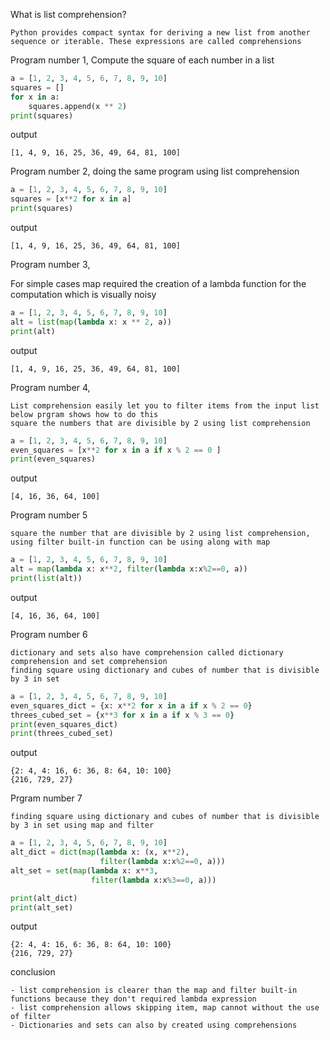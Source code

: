 What is list comprehension?
```text
Python provides compact syntax for deriving a new list from another
sequence or iterable. These expressions are called comprehensions
```

Program number 1, Compute the square of each number in a list
```python
a = [1, 2, 3, 4, 5, 6, 7, 8, 9, 10]
squares = []
for x in a:
    squares.append(x ** 2)
print(squares) 
```

output
```text
[1, 4, 9, 16, 25, 36, 49, 64, 81, 100]
```

Program number 2, 
doing the same program using list comprehension
```python
a = [1, 2, 3, 4, 5, 6, 7, 8, 9, 10]
squares = [x**2 for x in a]
print(squares)
```

output
```text
[1, 4, 9, 16, 25, 36, 49, 64, 81, 100]
```

Program number 3, 

For simple cases map required the creation of a lambda function for the computation which is visually noisy
```python
a = [1, 2, 3, 4, 5, 6, 7, 8, 9, 10]
alt = list(map(lambda x: x ** 2, a))
print(alt)
```

output
```text
[1, 4, 9, 16, 25, 36, 49, 64, 81, 100]
```

Program number 4, 
```text
List comprehension easily let you to filter items from the input list
below prgram shows how to do this
square the numbers that are divisible by 2 using list comprehension
```
```python
a = [1, 2, 3, 4, 5, 6, 7, 8, 9, 10]
even_squares = [x**2 for x in a if x % 2 == 0 ]
print(even_squares)
```

output
```text
[4, 16, 36, 64, 100]
```

Program number 5 
```text
square the number that are divisible by 2 using list comprehension, using filter built-in function can be using along with map
```
```python
a = [1, 2, 3, 4, 5, 6, 7, 8, 9, 10]
alt = map(lambda x: x**2, filter(lambda x:x%2==0, a))
print(list(alt))
```
output
```text
[4, 16, 36, 64, 100]
```

Program number 6 
```text
dictionary and sets also have comprehension called dictionary comprehension and set comprehension
finding square using dictionary and cubes of number that is divisible by 3 in set
```
```python
a = [1, 2, 3, 4, 5, 6, 7, 8, 9, 10]
even_squares_dict = {x: x**2 for x in a if x % 2 == 0}
threes_cubed_set = {x**3 for x in a if x % 3 == 0}
print(even_squares_dict)
print(threes_cubed_set)
```
output
```text
{2: 4, 4: 16, 6: 36, 8: 64, 10: 100}
{216, 729, 27}
```

Prgram number 7 
```text
finding square using dictionary and cubes of number that is divisible by 3 in set using map and filter
```
```python
a = [1, 2, 3, 4, 5, 6, 7, 8, 9, 10]
alt_dict = dict(map(lambda x: (x, x**2),
                    filter(lambda x:x%2==0, a)))
alt_set = set(map(lambda x: x**3,
                  filter(lambda x:x%3==0, a)))

print(alt_dict)
print(alt_set)
```

output
```text
{2: 4, 4: 16, 6: 36, 8: 64, 10: 100}
{216, 729, 27}
```

conclusion
```text
- list comprehension is clearer than the map and filter built-in functions because they don't required lambda expression
- list comprehension allows skipping item, map cannot without the use of filter 
- Dictionaries and sets can also by created using comprehensions
```
